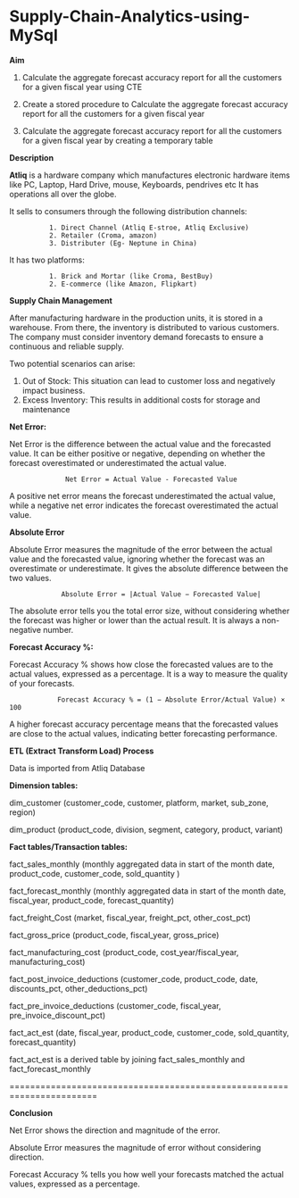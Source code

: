 # Supply-Chain-Analytics-using-MySql

**Aim**

1. Calculate the aggregate forecast accuracy report for all the customers for a given fiscal year using CTE

2. Create a stored procedure to Calculate the aggregate forecast accuracy report for all the customers for a given fiscal year 

3. Calculate the aggregate forecast accuracy report for all the customers for a given fiscal year by creating a temporary table

**Description**

**Atliq** is a hardware company which manufactures electronic hardware items like PC, Laptop, Hard Drive, mouse, Keyboards, pendrives etc It has operations all over the globe.

It sells to consumers through the following distribution channels:

              1. Direct Channel (Atliq E-stroe, Atliq Exclusive)
              2. Retailer (Croma, amazon)
              3. Distributer (Eg- Neptune in China)
              
It has two platforms:

              1. Brick and Mortar (like Croma, BestBuy)
              2. E-commerce (like Amazon, Flipkart)
              
**Supply Chain Management**

After manufacturing hardware in the production units, it is stored in a warehouse. From there, the inventory is distributed to various customers. The company must consider inventory demand forecasts to ensure a continuous and reliable supply.

Two potential scenarios can arise:

1. Out of Stock: This situation can lead to customer loss and negatively impact business.
2. Excess Inventory: This results in additional costs for storage and maintenance

**Net Error:**
   
Net Error is the difference between the actual value and the forecasted value. It can be either positive or negative, depending on whether the forecast overestimated or underestimated the actual value.

                  Net Error = Actual Value - Forecasted Value
             
A positive net error means the forecast underestimated the actual value, while a negative net error indicates the forecast overestimated the actual value.

**Absolute Error**

Absolute Error measures the magnitude of the error between the actual value and the forecasted value, ignoring whether the forecast was an overestimate or underestimate. It gives the absolute difference between the two values.

                 Absolute Error = |Actual Value − Forecasted Value|
                
The absolute error tells you the total error size, without considering whether the forecast was higher or lower than the actual result. It is always a non-negative number.

**Forecast Accuracy %:**

Forecast Accuracy % shows how close the forecasted values are to the actual values, expressed as a percentage. It is a way to measure the quality of your forecasts.

                Forecast Accuracy % = (1 − Absolute Error/Actual Value) × 100

A higher forecast accuracy percentage means that the forecasted values are close to the actual values, indicating better forecasting performance.

**ETL (Extract Transform Load) Process**

Data is imported from Atliq Database

**Dimension tables:**

dim_customer (customer_code, customer, platform, market, sub_zone, region)

dim_product (product_code, division, segment, category, product, variant)

**Fact tables/Transaction tables:**

fact_sales_monthly (monthly aggregated data in start of the month date, product_code, customer_code, sold_quantity )

fact_forecast_monthly (monthly aggregated data in start of the month date, fiscal_year, product_code, forecast_quantity)

fact_freight_Cost (market, fiscal_year, freight_pct, other_cost_pct)

fact_gross_price (product_code, fiscal_year, gross_price)

fact_manufacturing_cost (product_code, cost_year/fiscal_year, manufacturing_cost)

fact_post_invoice_deductions (customer_code, product_code, date, discounts_pct, other_deductions_pct)

fact_pre_invoice_deductions (customer_code, fiscal_year, pre_invoice_discount_pct)

fact_act_est (date, fiscal_year, product_code, customer_code, sold_quantity, forecast_quantity)

fact_act_est is a derived table by joining fact_sales_monthly and fact_forecast_monthly

=======================================================================

**Conclusion**

Net Error shows the direction and magnitude of the error.

Absolute Error measures the magnitude of error without considering direction.

Forecast Accuracy % tells you how well your forecasts matched the actual values, expressed as a percentage.



